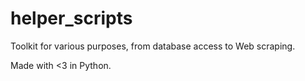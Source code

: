 # helper_scripts

Toolkit for various purposes, from database access to Web scraping.

Made with <3 in Python.